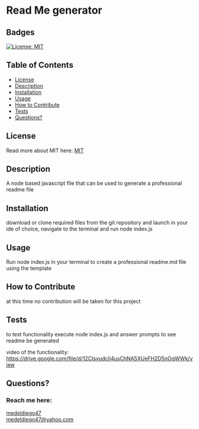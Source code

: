 # Read Me generator 
  ## Badges
  [![License: MIT](https://img.shields.io/badge/License-MIT-yellow.svg)](https://opensource.org/licenses/MIT)
  ## Table of Contents
  * [License](#license)
  * [Description](#description)
  * [Installation](#installation)
  * [Usage](#usage)
  * [How to Contribute](#how-to-contribute)
  * [Tests](#tests)
  * [Questions?](#questions)
  ## License
  Read more about MIT here:
  [MIT](https://opensource.org/licenses/MIT)
  ## Description
  A node based javascript file that can be used to generate a professional readme file
  ## Installation
  download or clone required files from the git repository and launch in your ide of choice, navigate to the terminal and run node index.js
  ## Usage
  Run node index.js in your terminal to create a professional readme.md file using the template
  ## How to Contribute  
  at this time  no contribution will be taken for this project
  ## Tests
  to test functionality execute node index.js and answer prompts to see readme be generated 
  
  
  video of the functionality: 
  https://drive.google.com/file/d/12CIsvudcIi4usChNA5XUeFH2D5nOqWWk/view
  ## Questions?
  ### Reach me here: 
  [medeldiego47](https://github.com/medeldiego47)  
  medeldiego47@yahoo.com 
